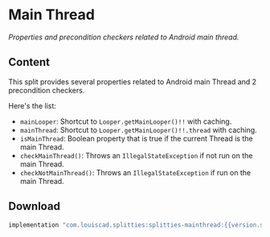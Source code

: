 # Main Thread

*Properties and precondition checkers related to Android main thread.*

## Content

This split provides several properties related to Android main Thread and 2
precondition checkers.

Here's the list:

* `mainLooper`: Shortcut to `Looper.getMainLooper()!!` with caching.
* `mainThread`:  Shortcut to `Looper.getMainLooper()!!.thread` with caching.
* `isMainThread`: Boolean property that is true if the current Thread is the
main Thread.
* `checkMainThread()`: Throws an `IllegalStateException` if not run on the main
Thread.
* `checkNotMainThread()`: Throws an `IllegalStateException` if run on the main
Thread.

## Download

```groovy
implementation "com.louiscad.splitties:splitties-mainthread:{{version.splitties2}}"
```
